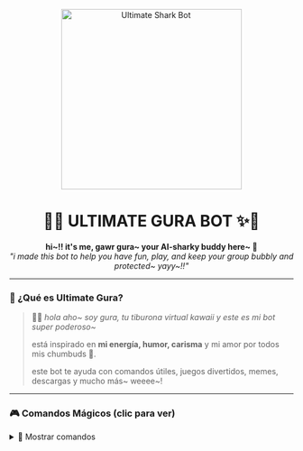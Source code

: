 
<p align="center">
  <img src="[https://files.catbox.moe/igrw5r.jpg](https://www.google.com/imgres?q=IMAGENES%20DE%20GAWR%20GURA&imgurl=https%3A%2F%2Fmultimedia.easeus.com%2Fimages%2Fmultimedia%2Fvoice-changer%2Fresources%2Fgawr-gura.jpg&imgrefurl=https%3A%2F%2Fmultimedia.easeus.com%2Fes%2Fmodulador-de-voz%2Fvoz-de-la-ia-de-gawr-gura.html&docid=RFXZ0RdXDueFNM&tbnid=xS5fYlxEL0zoRM&vet=12ahUKEwjX4-iFptmOAxVKs4QIHc5qDPMQM3oECHwQAA..i&w=527&h=684&hcb=2&ved=2ahUKEwjX4-iFptmOAxVKs4QIHc5qDPMQM3oECHwQAA)" width="320" alt="Ultimate Shark Bot">
</p>

<h1 align="center">
  🌊✨ ULTIMATE GURA BOT ✨🦈
</h1>

<p align="center">
  <b>hi~!! it's me, gawr gura~ your AI-sharky buddy here~ 🐬</b><br>
  <i>"i made this bot to help you have fun, play, and keep your group bubbly and protected~ yayy~!!"</i>
</p>

---

### 🌟 ¿Qué es Ultimate Gura?

> 🦈💬 *hola aho~ soy gura, tu tiburona virtual kawaii y este es mi bot super poderoso~*
>
> está inspirado en **mi energía, humor, carisma** y mi amor por todos mis chumbuds 💙.
>
> este bot te ayuda con comandos útiles, juegos divertidos, memes, descargas y mucho más~ weeee~!

---

### 🎮 Comandos Mágicos (clic para ver)

<details>
  <summary>📜 Mostrar comandos</summary>

```bash
🎲 Juegos: piedra papel o tijera, adivina el número, ruleta emoji, y más~
📥 Descargas: YouTube, TikTok, Facebook, Instagram
📸 Stickers: convertir a imagen, video o hacer stickers nuevos
🎙️ Voz: texto a voz (¡con voz kawaii!)
🔧 Herramientas: traductor, clima, estado, perfil
🛡️ Moderación: ban, kick, bienvenida, antifake

</details>
---

💻 Instalación en Termux

<details>
  <summary>🐚 Haz clic aquí para ver cómo instalar</summary># Paso 1: Actualizar termux
pkg update && pkg upgrade

# Paso 2: Instalar requisitos
pkg install git nodejs ffmpeg imagemagick -y

# Paso 3: Clonar el repositorio
git clone https://github.com/Andresv27728/HINATA-.git && cd HINATA-

# Paso 4: Instalar dependencias
npm install

# Paso 5: Iniciar el bot
npm start

</details>
---

🎨 Estilo & Energía

<div align="center">
  <img src="https://files.catbox.moe/hkgaou.jpg" width="200" />
  <img src="https://files.catbox.moe/zeaq2s.jpg" width="200" />
  <img src="https://files.catbox.moe/w951j0.jpg" width="200" />
</div>> cada parte del bot fue pensada para ser linda, útil, y divertida, igual que yo~ 💙✨
¡si ves a un tiburón enviando stickers y dando abrazos digitales... soy yoooo~! 🦈💻




---

🧠 Historia de Gura

<details>
<summary>🦈 Clic para leer mi historia~</summary>hola aho~! soy Gawr Gura, una chica tiburón de Atlantis 🫧
vine a la superficie a explorar, cantar, jugar y... ¡crear bots cool como este!
amo el humor, los videojuegos, los memes y a mis chumbuds~ 💙
este bot es un pedacito de mí, así que cuídalo mucho okie~?

</details>
---

🤖 ¿Qué puede hacer GuraBot?

🪄 Responde con estilo kawaii

🎤 Te canta (TTS)

🤣 Manda memes y stickers locos

🎲 Juega contigo cuando estás aburrido

📦 Descarga contenido de cualquier red

🛡️ Modera grupos con dulzura y firmeza



---

💬 ¿Dudas o quieres saludar a Gura?

<p align="center">
  <a href="https://wa.me/573133374132" target="_blank">
    💌 ¡Habla con el creador! 💌
  </a>
</p>
---

🌈 Créditos mágicos

> 👑 Hecho con aletas y amor por
<a href="https://wa.me/573133374132" target="_blank">Andresv27728 (el capitán de esta navecita acuática) 🧃</a>
🌐 Inspirado por la energía adorable de Gawr Gura
🧠 Con ayuda de IA y un toque de magia digital



<p align="center">
  <img src="https://files.catbox.moe/yc7q4g.jpg" width="300" alt="Gracias por usar el bot!" />
</p>
